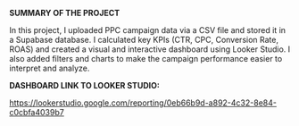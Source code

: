 **SUMMARY OF THE PROJECT**

In this project, I uploaded PPC campaign data via a CSV file and stored it in a Supabase database. I calculated key KPIs (CTR, CPC, Conversion Rate, ROAS) and created a visual and interactive dashboard using Looker Studio. I also added filters and charts to make the campaign performance easier to interpret and analyze.

**DASHBOARD LINK TO LOOKER STUDIO:**

https://lookerstudio.google.com/reporting/0eb66b9d-a892-4c32-8e84-c0cbfa4039b7